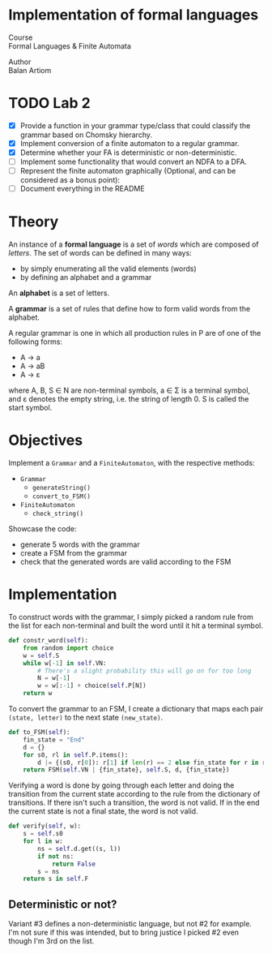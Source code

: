 # Implementation of formal languages

Course  
Formal Languages & Finite Automata

Author  
Balan Artiom

# <span class="todo TODO">TODO</span> Lab 2

- [x] Provide a function in your grammar type/class that could classify
  the grammar based on Chomsky hierarchy.
- [x] Implement conversion of a finite automaton to a regular grammar.
- [x] Determine whether your FA is deterministic or non-deterministic.
- [ ] Implement some functionality that would convert an NDFA to a DFA.
- [ ] Represent the finite automaton graphically (Optional, and can be
  considered as a bonus point):
- [ ] Document everything in the README

# Theory

An instance of a **formal language** is a set of *words* which are
composed of *letters*. The set of words can be defined in many ways:

- by simply enumerating all the valid elements (words)
- by defining an alphabet and a grammar

An **alphabet** is a set of letters.

A **grammar** is a set of rules that define how to form valid words from
the alphabet.

A regular grammar is one in which all production rules in P are of one
of the following forms:

- A → a
- A → aB
- A → ε

where A, B, S ∈ N are non-terminal symbols, a ∈ Σ is a terminal symbol,
and ε denotes the empty string, i.e. the string of length 0. S is called
the start symbol.

# Objectives

Implement a `Grammar` and a `FiniteAutomaton`, with the respective
methods:

- `Grammar`
  - `generateString()`
  - `convert_to_FSM()`
- `FiniteAutomaton`
  - `check_string()`

Showcase the code:

- generate 5 words with the grammar
- create a FSM from the grammar
- check that the generated words are valid according to the FSM

# Implementation

To construct words with the grammar, I simply picked a random rule from
the list for each non-terminal and built the word until it hit a
terminal symbol.

``` python
def constr_word(self):
    from random import choice
    w = self.S
    while w[-1] in self.VN:
        # There's a slight probability this will go on for too long
        N = w[-1]
        w = w[:-1] + choice(self.P[N])
    return w
```

To convert the grammar to an FSM, I create a dictionary that maps each
pair `(state, letter)` to the next state `(new_state)`.

``` python
def to_FSM(self):
    fin_state = "End"
    d = {}
    for s0, rl in self.P.items():
        d |= {(s0, r[0]): r[1] if len(r) == 2 else fin_state for r in rl}
    return FSM(self.VN | {fin_state}, self.S, d, {fin_state})
```

Verifying a word is done by going through each letter and doing the
transition from the current state according to the rule from the
dictionary of transitions. If there isn't such a transition, the word is
not valid. If in the end the current state is not a final state, the
word is not valid.

``` python
def verify(self, w):
    s = self.s0
    for l in w:
        ns = self.d.get((s, l))
        if not ns:
            return False
        s = ns
    return s in self.F
```

## Deterministic or not?

Variant \#3 defines a non-deterministic language, but not \#2 for
example. I'm not sure if this was intended, but to bring justice I
picked \#2 even though I'm 3rd on the list.
